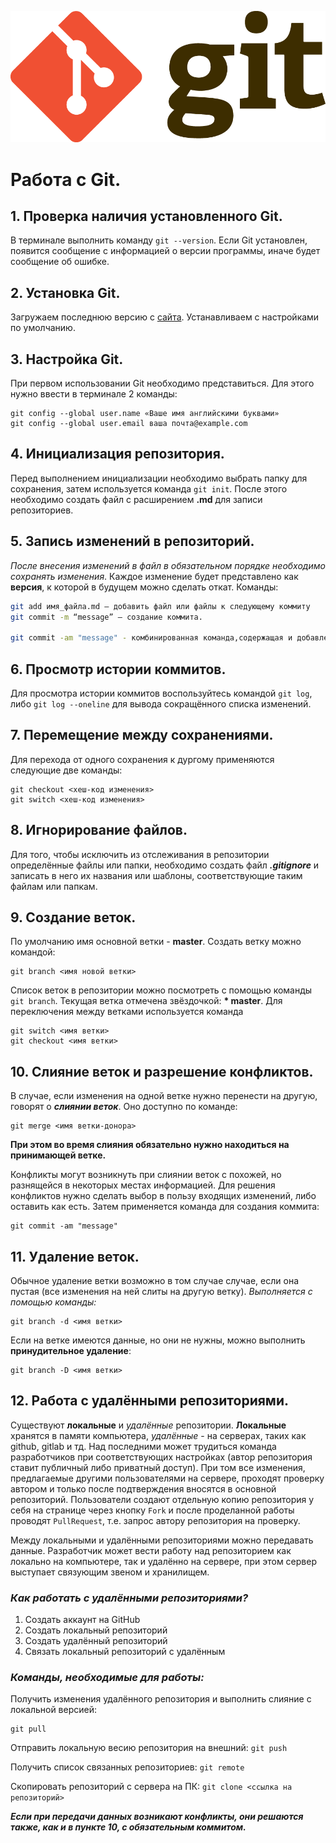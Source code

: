 ![Logo](Git-Logo-2Color.png)
# Работа с Git.

## 1. Проверка наличия установленного Git.
В терминале выполнить команду `git --version`. Если Git установлен, появится сообщение с информацией о версии программы, иначе будет сообщение об ошибке.

## 2. Установка Git.
Загружаем последнюю версию с [сайта](https://git-scm.com/downloads). Устанавливаем с настройками по умолчанию.

## 3. Настройка Git.
При первом использовании Git необходимо представиться.
Для этого нужно ввести в терминале 2 команды:
```
git config --global user.name «Ваше имя английскими буквами»
git config --global user.email ваша почта@example.com
```
## 4. Инициализация репозитория.
Перед выполнением инициализации необходимо выбрать папку для сохранения, затем используется команда `git init`. После этого необходимо создать файл с расширением **.md** для записи репозиториев.

## 5. Запись изменений в репозиторий.
*После внесения изменений в файл в обязательном порядке необходимо сохранять изменения*. Каждое изменение будет представлено как **версия**, к которой в будущем можно сделать откат. Команды:

```Bash
git add имя_файла.md – добавить файл или файлы к следующему коммиту
git commit -m “message” – создание коммита.

git commit -am "message" - комбинированная команда,содержащая и добавление файла к коммиту, и создание самого коммита
```

## 6. Просмотр истории коммитов.
Для просмотра истории коммитов воспользуйтесь командой `git log`, либо `git log --oneline` для вывода сокращённого списка изменений.

## 7. Перемещение между сохранениями.
Для перехода от одного сохранения к дургому применяются следующие две команды:
```
git checkout <хеш-код изменения>
git switch <хеш-код изменения>
```

## 8. Игнорирование файлов.
Для того, чтобы исключить из отслеживания в репозитории определённые файлы или папки, необходимо создать файл ***.gitignore*** и записать в него их названия или шаблоны, соответствующие таким файлам или папкам.

## 9. Создание веток.
По умолчанию имя основной ветки - **master**.
Создать ветку можно командой:
```
git branch <имя новой ветки>
```

Список веток в репозитории можно посмотреть с помощью команды `git branch`.
Текущая ветка отмечена звёздочкой: **\* master**.
Для переключения между ветками используется команда 
```
git switch <имя ветки>
git checkout <имя ветки>
```
## 10. Слияние веток и разрешение конфликтов.
В случае, если изменения на одной ветке нужно перенести на другую, говорят о ***слиянии веток***. Оно доступно по команде: 
```
git merge <имя ветки-донора>
```
**При этом во время слияния обязательно нужно находиться на принимающей ветке.**

Конфликты могут возникнуть при слиянии веток с похожей, но разнящейся в некоторых местах информацией. Для решения конфликтов нужно сделать выбор в пользу входящих изменений, либо оставить как есть. Затем применяется команда для создания коммита:
```
git commit -am "message"
```

## 11. Удаление веток.
Обычное удаление ветки возможно в том случае случае, если она пустая (все изменения на ней слиты на другую ветку). *Выполняется с помощью команды:*
```
git branch -d <имя ветки>
```
Если на ветке имеются данные, но они не нужны, можно выполнить **принудительное удаление**:
```
git branch -D <имя ветки>
```

## 12. Работа с удалёнными репозиториями.

Существуют **локальные** и *удалённые* репозитории. **Локальные** хранятся в памяти компьютера, *удалённые* - на серверах, таких как github, gitlab и тд. Над последними может трудиться команда разработчиков при соответствующих настройках (автор репозитория ставит публичный либо приватный доступ). При том все изменения, предлагаемые другими пользователями на сервере, проходят проверку автором и только после подтверждения вносятся в основной репозиторий. Пользователи создают отдельную копию репозитория у себя на странице через кнопку `Fork` и после проделанной работы проводят `PullRequest`, т.е. запрос автору репозитория на проверку.

Между локальными и удалёнными репозиториями можно передавать данные. Разработчик может вести работу над репозиторием как локально на компьютере, так и удалённо на сервере, при этом сервер выступает связующим звеном и хранилищем.

### *Как работать с удалёнными репозиториями?*

1. Создать аккаунт на GitHub
2. Создать локальный репозиторий
3. Создать удалённый репозиторий
4. Связать локальный репозиторий с удалённым

### *Команды, необходимые для работы:*

Получить изменения удалённого репозитория и выполнить слияние с локальной версией:
```
git pull
```
Отправить локальную весию репозитория на внешний: `git push`

Получить список связанных репозиториев: `git remote`

Скопировать репозиторий с сервера на ПК: `git clone <ссылка на репозиторий>`

***Если при передачи данных возникают конфликты, они решаются также, как и в пункте 10, с обязательным коммитом.***

